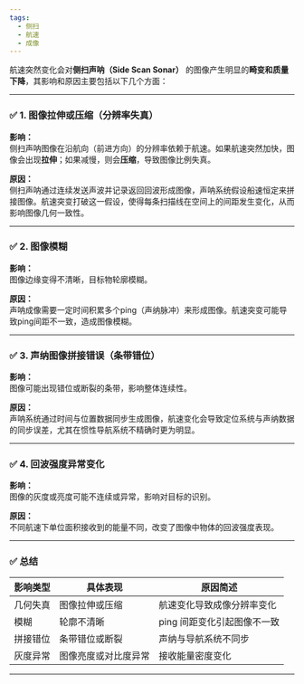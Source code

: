 ```yaml
---
tags:
  - 侧扫
  - 航速
  - 成像
---
```

航速突然变化会对**侧扫声呐（Side Scan Sonar）** 的图像产生明显的**畸变和质量下降**，其影响和原因主要包括以下几个方面：

---

### ✅ **1. 图像拉伸或压缩（分辨率失真）**

**影响：**  
侧扫声呐图像在沿航向（前进方向）的分辨率依赖于航速。如果航速突然加快，图像会出现**拉伸**；如果减慢，则会**压缩**，导致图像比例失真。

**原因：**  
侧扫声呐通过连续发送声波并记录返回回波形成图像，声呐系统假设船速恒定来拼接图像。航速突变打破这一假设，使得每条扫描线在空间上的间距发生变化，从而影响图像几何一致性。

---

### ✅ **2. 图像模糊**

**影响：**  
图像边缘变得不清晰，目标物轮廓模糊。

**原因：**  
声呐成像需要一定时间积累多个ping（声纳脉冲）来形成图像。航速突变可能导致ping间距不一致，造成图像模糊。

---

### ✅ **3. 声纳图像拼接错误（条带错位）**

**影响：**  
图像可能出现错位或断裂的条带，影响整体连续性。

**原因：**  
声呐系统通过时间与位置数据同步生成图像，航速变化会导致定位系统与声纳数据的同步误差，尤其在惯性导航系统不精确时更为明显。

---

### ✅ **4. 回波强度异常变化**

**影响：**  
图像的灰度或亮度可能不连续或异常，影响对目标的识别。

**原因：**  
不同航速下单位面积接收到的能量不同，改变了图像中物体的回波强度表现。

---

### ✅ **总结**

| 影响类型 | 具体表现       | 原因简述             |
| ---- | ---------- | ---------------- |
| 几何失真 | 图像拉伸或压缩    | 航速变化导致成像分辨率变化    |
| 模糊   | 轮廓不清晰      | ping 间距变化引起图像不一致 |
| 拼接错位 | 条带错位或断裂    | 声纳与导航系统不同步       |
| 灰度异常 | 图像亮度或对比度异常 | 接收能量密度变化         |

---

